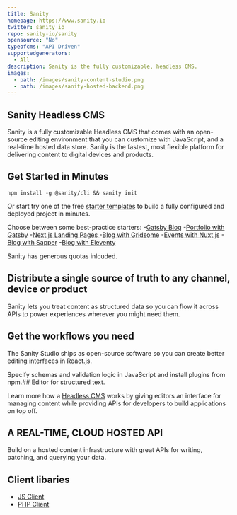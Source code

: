 ```yaml
---
title: Sanity
homepage: https://www.sanity.io
twitter: sanity_io
repo: sanity-io/sanity
opensource: "No"
typeofcms: "API Driven"
supportedgenerators:
  - All
description: Sanity is the fully customizable, headless CMS.
images:
  - path: /images/sanity-content-studio.png
  - path: /images/sanity-hosted-backend.png
---
```

## Sanity Headless CMS

Sanity is a fully customizable Headless CMS that comes with an open-source editing environment that you can customize with JavaScript, and a real-time hosted data store. Sanity is the fastest, most flexible platform for delivering content to digital devices and products. 

## Get Started in Minutes

`npm install -g @sanity/cli && sanity init`

Or start try one of the free [starter templates](https://www.sanity.io/create) to build a fully configured and deployed project in minutes. 

Choose between some best-practice starters:
-[Gatsby Blog](https://www.sanity.io/create?template=sanity-io/sanity-template-gatsby-blog) 
-[Portfolio with Gatsby](https://www.sanity.io/create?template=sanity-io/sanity-template-gatsby-portfolio) 
-[Next.js Landing Pages ](https://www.sanity.io/create?template=sanity-io%2Fsanity-template-nextjs-landing-pages) 
-[Blog with Gridsome](https://www.sanity.io/create?template=sanity-io%2Fsanity-template-gridsome-blog) 
-[Events with Nuxt.js](https://www.sanity.io/create?template=sanity-io%2Fsanity-template-nuxt-events) 
-[Blog with Sapper](https://www.sanity.io/create?template=sanity-io%2Fsanity-template-sapper-blog) 
-[Blog with Eleventy](https://www.sanity.io/create?template=sanity-io%2Fsanity-template-eleventy-blog) 

Sanity has generous quotas inlcuded.

## Distribute a single source of truth to any channel, device or product

Sanity lets you treat content as structured data so you can flow it across APIs to power experiences wherever you might need them.

## Get the workflows you need

The Sanity Studio ships as open-source software so you can create better editing interfaces in React.js.

Specify schemas and validation logic in JavaScript and install plugins from npm.## Editor for structured text. 

Learn more how a [Headless CMS](https://www.sanity.io/blog/headless-cms-explained) works by giving editors an interface for managing content while providing APIs for developers to build applications on top off.

## A REAL-TIME, CLOUD HOSTED API

Build on a hosted content infrastructure with great APIs for writing, patching, and querying your data.

## Client libaries

* [JS Client](https://www.sanity.io/docs/client-libraries/js-client)
* [PHP Client](https://www.sanity.io/docs/client-libraries/php-client)
